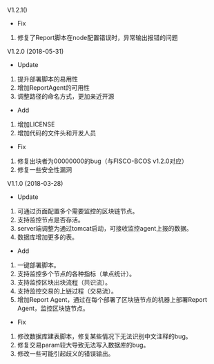 V1.2.1()

* Fix

1. 修复了Report脚本在node配置错误时，异常输出报错的问题



V1.2.0 (2018-05-31)

- Update

1. 提升部署脚本的易用性
2. 增加ReportAgent的可用性
3. 调整路径的命名方式，更加亲近开源

- Add
1. 增加LICENSE
2. 增加代码的文件头和开发人员

- Fix
1. 修复出块者为00000000的bug（与FISCO-BCOS v1.2.0对应）
2. 修复一些安全性漏洞 

V1.1.0 (2018-03-28)

- Update

1. 可通过页面配置多个需要监控的区块链节点。
2. 支持监控节点是否存活。
3. server端调整为通过tomcat启动，可接收监控agent上报的数据。
4. 数据库增加更多的表。

- Add

1. 一键部署脚本。
2. 支持监控多个节点的各种指标（单点统计）。
3. 支持监控区块出块流程（共识流）。
4. 支持监控交易的上链过程（交易流）。
5. 增加Report Agent，通过在每个部署了区块链节点的机器上部署Report Agent，监控区块链节点。

- Fix

1. 修改数据库建表脚本，修复某些情况下无法识别中文注释的bug。
2. 修复交易param较大导致无法写入数据库的bug。
3. 修改一些可能引起歧义的错误输出。

